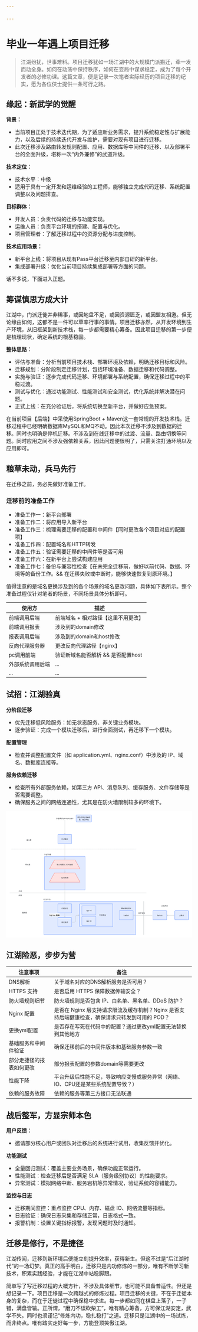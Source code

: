 ```yaml
---

---
```


# 毕业一年遇上项目迁移

> 江湖纷扰，世事难料。项目迁移犹如一场江湖中的大规模门派搬迁，牵一发而动全身。如何在动荡中保持秩序，如何在变局中谋求稳定，成为了每个开发者的必修功课。这篇文章，便是记录一次笔者实际经历的项目迁移的纪实，愿为各位侠士提供一条可行之路。


## 缘起：新武学的觉醒

**背景：**
  - 当前项目正处于技术迭代期，为了适应新业务需求，提升系统稳定性与扩展能力，以及后续的持续迭代开发与维护，需要对现有项目进行迁移。
  - 此次迁移涉及路由转发规则配置、应用、数据库等中间件的迁移、以及部署平台的全面升级，堪称一次“内外兼修”的武道升级。


**技术定位：**
  - 技术水平：中级
  - 适用于具有一定开发和运维经验的工程师，能够独立完成代码迁移、系统配置调整以及问题排查。

**目标群体：**
  - 开发人员：负责代码的迁移与功能实现。
  - 运维人员：负责平台环境的搭建、配置与优化。
  - 项目管理者：了解迁移过程中的资源分配与进度控制。

**技术应用场景：**
  - 新平台上线：将项目从现有Pass平台迁移至内部自研的新平台。
  - 集成部署升级：优化当前项目持续集成部署等方面的问题。

 
  话不多说，下面进入正题。

## 筹谋慎思方成大计

江湖中，门派迁徙并非稀事，或因地盘不足，或因资源匮乏，或因盟友相邀。但无论缘由如何，这都不是一件可以草率行事的事情。项目迁移亦然，从开发环境到生产环境，从旧框架到新技术栈，每一步都需要精心筹备。因此项目迁移的第一步便是梳理现状，确定系统的根基稳固。

**整体思路：**

  - 评估与准备：分析当前项目技术栈、部署环境及依赖，明确迁移目标和风险。
  - 迁移规划：分阶段制定迁移计划，包括环境准备、数据迁移和代码调整。
  - 实施与验证：逐步完成代码迁移、环境部署与系统配置，确保迁移过程中的平稳过渡。
  - 测试与优化：通过功能测试、性能测试和安全测试，优化系统并解决潜在问题。
  - 正式上线：在充分验证后，将系统切换至新平台，并做好应急预案。

在当前项目【后端】中采使用SpringBoot + Maven这一套常规的开发技术栈。迁移过程中已经明确数据库MySQL和MQ不动。因此本次迁移不涉及到数据的迁移。同时也明确是停机迁移。不涉及到在线迁移中的过渡、流量、路由切换等问题。同时应用之间不涉及强依赖关系，因此问题便很明了，只需关注打通环境以及应用即可。

## 粮草未动，兵马先行

在迁移之前，务必先做好准备工作。

### 迁移前的准备工作

- 准备工作一：新平台部署
- 准备工作二：将应用导入新平台
- 准备工作三：梳理需要迁移的配置和中间件【同时更改各个项目对应的配置项】
- 准备工作四：配置域名和HTTP转发
- 准备工作五：验证需要迁移的中间件等是否可用
- 准备工作六：在新平台上尝试构建应用
- 准备工作七：备份与兼容性检查【在未完全迁移前，做好以前代码、数据、环境等的备份工作。&& 在迁移失败或中断时，能够快速恢复到原环境。】

值得注意的是域名更换涉及到的各个场景的域名更改问题，具体如下表所示。整个准备过程仅针对笔者的场景，不同场景具体分析即可。


| 使用方       | 描述 |
| ----------- | ----------- |
| 前端调用后端      | 前端域名 + 相对路径【这里不用更改】       |
| 前端调用报表   | 涉及到的domain修改        |
| 报表调用后端   | 涉及到的domain和host修改        |
| 反向代理服务器      | 更改反向代理路径【nginx】       |
| pc调用前端   | 验证新域名能否解析 && 是否配置host        |
| 外部系统调用后端      | ...       |
| ...   | ...        |

## 试招：江湖验真

**分阶段迁移**
- 优先迁移低风险服务：如无状态服务、非关键业务模块。
- 逐步验证：完成一个模块迁移后，进行全面测试，再迁移下一个模块。

**配置管理**
- 检查并调整配置文件（如 application.yml、nginx.conf）中涉及的 IP、域名、数据库连接等。

**服务依赖迁移**
- 检查所有外部服务依赖，如第三方 API、消息队列、缓存服务、文件存储等是否需要调整。
- 确保服务之间的网络连通性，尤其是在防火墙限制较多的环境下。

![](https://raw.githubusercontent.com/binarycoder777/personal-pic/main/pic/20241213144443.png)

## 江湖险恶，步步为营

| 注意事项               | 备注                                                                 |
|------------------------|----------------------------------------------------------------------|
| DNS解析                | 关于域名对应的DNS解析服务是否可用？                                  |
| HTTPS 支持             | 是否启用 HTTPS 保障数据传输安全？                                    |
| 防火墙规则细节         | 防火墙规则是否包含 IP、白名单、黑名单、DDoS 防护？                   |
| Nginx 配置             | 是否在 Nginx 层支持请求限流及缓存机制？Nginx 是否支持后端健康检查，确保请求只转发到可用的 POD？ |
| 更换yml配置            | 是否存在写死在代码中的配置？通过更改yml配置无法替换到其他地方          |
| 基础服务和中间件验证   | 确保迁移前后的中间件版本和基础服务参数一致                           |
| 部分走捷径的报表如何更改 | 部分报表配置的参数domain等需要更改                                   |
| 性能下降               | 平台升级后性能不足，导致响应变慢或服务异常（网络、IO、CPU还是某些系统配置导致？） |
| 依赖的服务故障         | 依赖的服务等第三方接口无法联通                                        |



## 战后整军，方显宗师本色

**用户反馈：**
- 邀请部分核心用户或团队对迁移后的系统进行试用，收集反馈并优化。

**功能测试**
- 全量回归测试：覆盖主要业务场景，确保功能正常运行。
- 性能测试：检查迁移后是否满足 SLA（服务级别协议）的性能要求。
- 异常测试：模拟网络中断、服务宕机等异常情况，验证系统的容错能力。

**监控与日志**
- 迁移期间监控：重点监控 CPU、内存、磁盘 IO、网络流量等指标。
- 日志验证：确保日志采集和存储正常，日志格式一致。
- 报警机制：设置关键指标报警，发现问题时及时通知。


## 迁移是修行，不是捷径
江湖传闻，迁移到新环境后便能立刻提升效率，获得新生。但这不过是“后江湖时代”的一场幻梦。真正的高手明白，迁移只是内功修炼的一部分，唯有不断学习新技术，积累实践经验，才能在江湖中站稳脚跟。

简单写了写迁移过程的大概方针，不涉及具体细节，也可能不具备普适性。但还是想记录一下。项目迁移是一次跨越式的修炼过程。项目迁移的关键，不在于迁徙本身的复杂，而在于迁徙过程中确保稳中求进。每一步都如同在棋盘上落子，一子错，满盘皆输。正所谓，“磨刀不误砍柴工”，唯有精心筹备，方可保江湖安定，武学不失。同时也须谨记“修炼内功，稳扎稳打”之道。迁移只是江湖中的一场试炼，而非终点。唯有踏实走好每一步，方能登顶笑傲江湖。